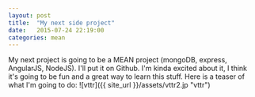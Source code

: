 ```yaml
---
layout: post
title:  "My next side project"
date:   2015-07-24 22:19:00
categories: mean
---
```

My next project is going to be a MEAN project (mongoDB, express, AngularJS, NodeJS).  I'll put it on Github.  I'm kinda excited about it, I think it's going to be fun and a great way to learn this stuff.  Here is a teaser of what I'm going to do:
![vttr]({{ site_url }}/assets/vttr2.jp "vttr")